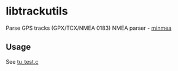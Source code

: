 # libtrackutils
Parse GPS tracks (GPX/TCX/NMEA 0183)
NMEA parser - [minmea](https://github.com/kosma/minmea)
## Usage
See [tu_test.c](./tu_test.c)
